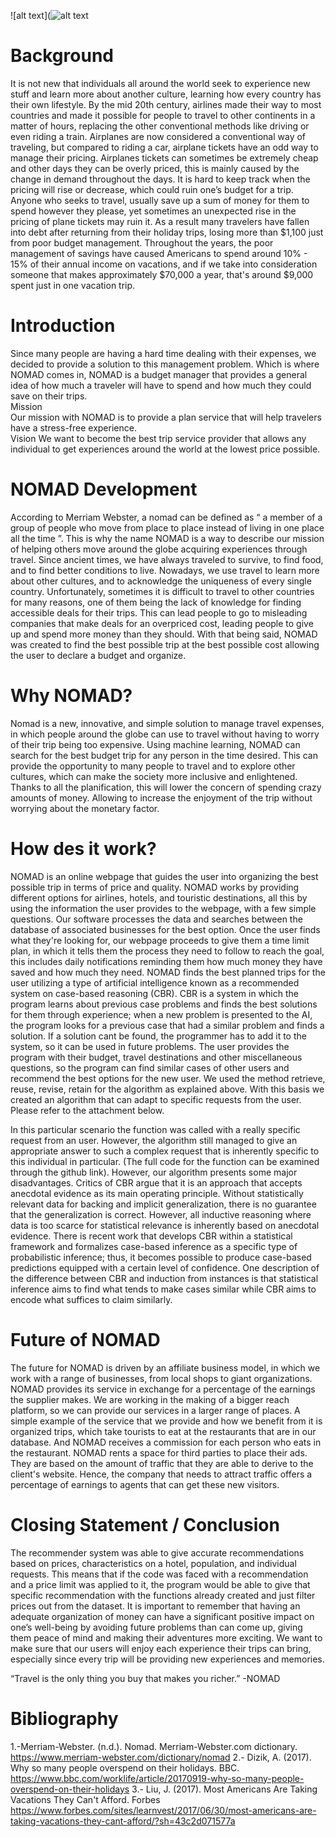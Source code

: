 ![alt text](![alt text](http://url/to/img.png)

# Background
It is not new that individuals all around the world seek to experience new stuff and learn more about another culture, learning how every country has their own lifestyle. By the mid 20th century, airlines made their way to most countries and made it possible for people to travel to other continents in a matter of hours, replacing the other conventional methods like driving or even riding a train. Airplanes are now considered a conventional way of traveling, but compared to riding a car, airplane tickets have an odd way to manage their pricing. Airplanes tickets can sometimes be extremely cheap and other days they can be overly priced, this is mainly caused by the change in demand throughout the days.
It is hard to keep track when the pricing will rise or decrease, which could ruin one’s budget for a trip. Anyone who seeks to travel, usually save up a sum of money for them to spend however they please, yet sometimes an unexpected rise in the pricing of plane tickets may ruin it. As a result many travelers have fallen into debt after returning from their holiday trips, losing more than $1,100 just from poor budget management. Throughout the years, the poor management of savings have caused Americans to spend around 10% - 15% of their annual income on vacations, and if we take into consideration someone that makes approximately $70,000 a year, that's around $9,000 spent just in one vacation trip.

# Introduction
Since many people are having a hard time dealing with their expenses, we decided to provide a solution to this management problem. Which is where NOMAD comes in, NOMAD is a budget manager that provides a general idea of how much a traveler will have to spend and how much they could save on their trips.  
Mission  
Our mission with NOMAD is to provide a plan service that will help travelers have a stress-free experience.  
Vision
We want to become the best trip service provider that allows any individual to get experiences around the world at the lowest price possible.

# NOMAD Development
According to Merriam Webster, a nomad can be defined as “ a member of a group of people who move from place to place instead of living in one place all the time ”. This is why the name NOMAD is a way to describe our mission of helping others move around the globe acquiring experiences through travel.
Since ancient times, we have always traveled to survive, to find food, and to find better conditions to live. Nowadays, we use travel to learn more about other cultures, and to acknowledge the uniqueness of every single country. 
Unfortunately, sometimes it is difficult to travel to other countries for many reasons, one of them being the lack of knowledge for finding accessible deals for their trips. This can lead people to go to misleading companies that make deals for an overpriced cost, leading people to give up and spend more money than they should.
    With that being said, NOMAD was created to find the best possible trip at the best possible cost allowing the user to declare a budget and organize.

# Why NOMAD?
Nomad is a new, innovative, and simple solution to manage travel expenses, in which people around the globe can use to travel without having to worry of their trip being too expensive.
    Using machine learning, NOMAD can search for the best budget trip for any person in the time desired. 
    This can provide the opportunity to many people to travel and to explore other cultures, which can make the society more inclusive and enlightened.
Thanks to all the planification, this will lower the concern of spending crazy amounts of money. Allowing to increase the enjoyment of the trip without worrying about the monetary factor. 

# How des it work?
NOMAD is an online webpage that guides the user into organizing the best possible trip in terms of price and quality.
NOMAD works by providing different options for airlines, hotels, and touristic destinations, all this by using the information the user provides to the webpage, with a few simple questions. Our software processes the data and searches between the database of associated businesses for the best option. 
Once the user finds what they're looking for, our webpage proceeds to give them a time limit plan, in which it tells them the process they need to follow to reach the goal, this includes daily notifications reminding them how much money they have saved and how much they need.
NOMAD finds the best planned trips for the user utilizing a type of artificial intelligence known as a recommended system on case-based reasoning (CBR). CBR is a system in which the program learns about previous case problems and finds the best solutions for them through experience; when a new problem is presented to the AI, the program looks for a previous case that had a similar problem and finds a solution. If a solution cant be found, the programmer has to add it to the system, so it can be used in future problems. The user provides the program with their budget, travel destinations and other miscellaneous questions, so the program can find similar cases of other users and recommend the best options for the new user.
    We used the method retrieve, reuse, revise, retain for the algorithm as explained above. With this basis we created an algorithm that can adapt to specific requests from the user. Please refer to the attachment below.

In this particular scenario the function was called with a really specific request from an user. However, the algorithm still managed to give an appropriate answer to such a complex request that is inherently specific to this individual in particular. (The full code for the function can be examined through the github link).
    However, our algorithm presents some major disadvantages. Critics of CBR argue that it is an approach that accepts anecdotal evidence as its main operating principle. Without statistically relevant data for backing and implicit generalization, there is no guarantee that the generalization is correct. However, all inductive reasoning where data is too scarce for statistical relevance is inherently based on anecdotal evidence. There is recent work that develops CBR within a statistical framework and formalizes case-based inference as a specific type of probabilistic inference; thus, it becomes possible to produce case-based predictions equipped with a certain level of confidence. One description of the difference between CBR and induction from instances is that statistical inference aims to find what tends to make cases similar while CBR aims to encode what suffices to claim similarly. 

# Future of NOMAD
The future for NOMAD is driven by an affiliate business model, in which we   work with a range of businesses, from local shops to giant organizations. 
NOMAD provides its service in exchange for a percentage of the earnings the supplier makes. We are working in the making of a bigger reach platform, so we can provide our services in a larger range of places.
A simple example of the service that we provide and how we benefit from it is organized trips, which take tourists to eat at the restaurants that are in our database. And NOMAD receives a commission for each person who eats in the restaurant.
NOMAD rents a space for third parties to place their ads. They are based on the amount of traffic that they are able to derive to the client's website. Hence, the company that needs to attract traffic offers a percentage of earnings to agents that can get these new visitors.

# Closing Statement / Conclusion
The recommender system was able to give accurate recommendations based on prices, characteristics on a hotel, population, and individual requests. This means that if the code was faced with a recommendation and a price limit was applied to it, the program would be able to give that specific recommendation with the functions already created and just filter prices out from the dataset.
It is important to remember that having an adequate organization of money can have a significant positive impact on one’s well-being by avoiding future problems than can come up, giving them peace of mind and making their adventures more exciting. We want to make sure that our users will enjoy each experience their trips can bring, especially since every trip will be providing new experiences and memories. 


“Travel is the only thing you buy that makes you richer.”
-NOMAD

# Bibliography
1.-Merriam-Webster. (n.d.). Nomad. Merriam-Webster.com dictionary. https://www.merriam-webster.com/dictionary/nomad
2.- Dizik, A. (2017). Why so many people overspend on their holidays. BBC. https://www.bbc.com/worklife/article/20170919-why-so-many-people-overspend-on-their-holidays
3.- Liu, J. (2017). Most Americans Are Taking Vacations They Can't Afford. Forbes https://www.forbes.com/sites/learnvest/2017/06/30/most-americans-are-taking-vacations-they-cant-afford/?sh=43c2d071577a



